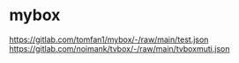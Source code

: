 # mybox

https://gitlab.com/tomfan1/mybox/-/raw/main/test.json
https://gitlab.com/noimank/tvbox/-/raw/main/tvboxmuti.json
